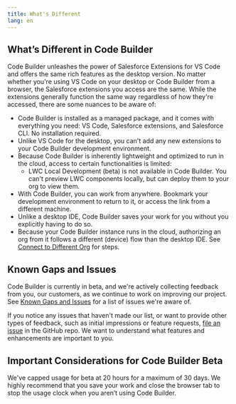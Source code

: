 ```yaml
---
title: What's Different
lang: en
---
```


## What’s Different in Code Builder

Code Builder unleashes the power of Salesforce Extensions for VS Code and offers the same rich features as the desktop version. No matter whether you're using VS Code on your desktop or Code Builder from a browser, the Salesforce extensions you access are the same. While the extensions generally function the same way regardless of how they're accessed, there are some nuances to be aware of:

- Code Builder is installed as a managed package, and it comes with everything you need: VS Code, Salesforce extensions, and Salesforce CLI. No installation required.
- Unlike VS Code for the desktop, you can't add any new extensions to your Code Builder development environment.
- Because Code Builder is inherently lightweight and optimized to run in the cloud, access to certain functionalities is limited:
  - LWC Local Development (beta) is not available in Code Builder. You can't preview LWC components locally, but can deploy them to your org to view them.
- With Code Builder, you can work from anywhere. Bookmark your development environment to return to it, or access the link from a different machine.
- Unlike a desktop IDE, Code Builder saves your work for you without you explicitly having to do so.
- Because your Code Builder instance runs in the cloud, authorizing an org from it follows a different (device) flow than the desktop IDE. See [Connect to Different Org](https://developer.salesforce.com/tools/vscode/en/codebuilder/cb-start/#connect-to-a-different-org) for steps.

## Known Gaps and Issues

Code Builder is currently in beta, and we're actively collecting feedback from you, our customers, as we continue to work on improving our project. See [Known Gaps and Issues](https://github.com/forcedotcom/try-code-builder-feedback/wiki/Known-Gaps-and-Issues) for a list of issues we're aware of.

If you notice any issues that haven't made our list, or want to provide other types of feedback, such as initial impressions or feature requests, [file an issue](https://github.com/forcedotcom/try-code-builder-feedback/issues) in the GitHub repo. We want to understand what features and enhancements are important to you.

## Important Considerations for Code Builder Beta

We've capped usage for beta at 20 hours for a maximum of 30 days. We highly recommend that you save your work and close the browser tab to stop the usage clock when you aren’t using Code Builder.
